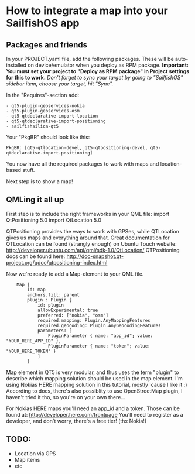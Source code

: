 How to integrate a map into your SailfishOS app
===============================================

Packages and friends
--------------------

In your PROJECT.yaml file, add the following packages. These will be auto-installed on device/emulator when you deploy as RPM package.
**Important: You must set your project to "Deploy as RPM package" in Project settings for this to work.**
*Don't forget to sync your target by going to "SailfishOS" sidebar item, choose your target, hit "Sync".*

In the "Requires"-section add:

    - qt5-plugin-geoservices-nokia
    - qt5-plugin-geoservices-osm
    - qt5-qtdeclarative-import-location
    - qt5-qtdeclarative-import-positioning
    - sailfishsilica-qt5

Your "PkgBR" should look like this:

    PkgBR: [qt5-qtlocation-devel, qt5-qtpositioning-devel, qt5-qtdeclarative-import-positioning]


You now have all the required packages to work with maps and location-based stuff.

Next step is to show a map!

QMLing it all up
----------------

First step is to include the right frameworks in your QML file:
    import QtPositioning 5.0
    import QtLocation 5.0

QTPositioning provides the ways to work with GPSes, while QTLocation gives us maps and everything around that.
Great documentation for QTLocation can be found (strangly enough) on Ubuntu Touch website: http://developer.ubuntu.com/api/qml/sdk-1.0/QtLocation/
QTPositioning docs can be found here: http://doc-snapshot.qt-project.org/qdoc/qtpositioning-index.html

Now we're ready to add a Map-element to your QML file.

        Map {
            id: map
            anchors.fill: parent
            plugin : Plugin {
                id: plugin
                allowExperimental: true
                preferred: ["nokia", "osm"]
                required.mapping: Plugin.AnyMappingFeatures
                required.geocoding: Plugin.AnyGeocodingFeatures
                parameters: [
                    PluginParameter { name: "app_id"; value: "YOUR_HERE_APP_ID" },
                    PluginParameter { name: "token"; value: "YOUR_HERE_TOKEN" }
                ]
            }

Map element in QT5 is very modular, and thus uses the term "plugin" to describe which mapping solution should be used in the map element.
I'm using Nokias HERE mapping solution in this tutorial, mostly 'cause I like it :)
According to docs, there's also possiblity to use OpenStreetMap plugin, I haven't tried it tho, so you're on your own there...

For Nokias HERE maps you'll need an app_id and a token. Those can be found at: http://developer.here.com/frontpage
You'll need to register as a developer, and don't worry, there's a free tier! (thx Nokia!)


TODO:
-----
* Location via GPS
* Map items
* etc

